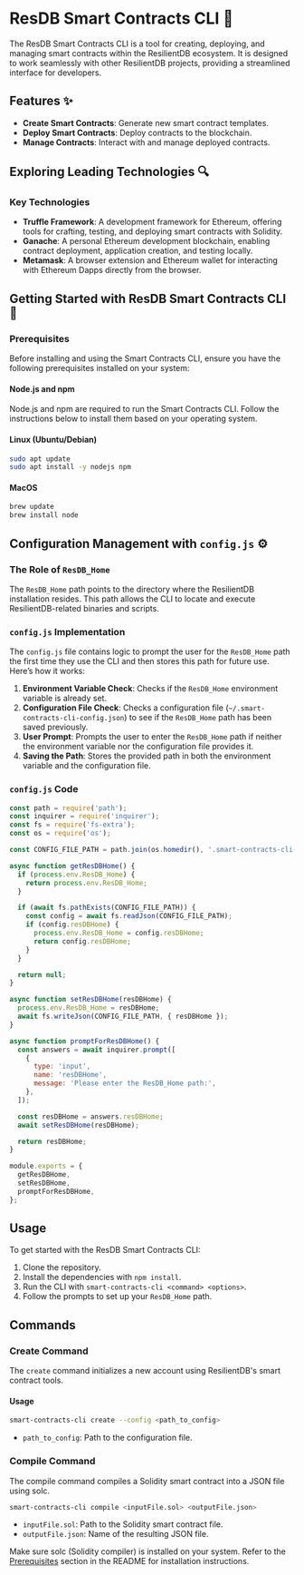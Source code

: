 # ResDB Smart Contracts CLI 🚀

The ResDB Smart Contracts CLI is a tool for creating, deploying, and managing smart contracts within the ResilientDB ecosystem. It is designed to work seamlessly with other ResilientDB projects, providing a streamlined interface for developers.

## Features ✨

- **Create Smart Contracts**: Generate new smart contract templates.
- **Deploy Smart Contracts**: Deploy contracts to the blockchain.
- **Manage Contracts**: Interact with and manage deployed contracts.

## Exploring Leading Technologies 🔍

### Key Technologies

- **Truffle Framework**: A development framework for Ethereum, offering tools for crafting, testing, and deploying smart contracts with Solidity.
- **Ganache**: A personal Ethereum development blockchain, enabling contract deployment, application creation, and testing locally.
- **Metamask**: A browser extension and Ethereum wallet for interacting with Ethereum Dapps directly from the browser.

## Getting Started with ResDB Smart Contracts CLI 🚀

### Prerequisites

Before installing and using the Smart Contracts CLI, ensure you have the following prerequisites installed on your system:

#### Node.js and npm

Node.js and npm are required to run the Smart Contracts CLI. Follow the instructions below to install them based on your operating system.

#### Linux (Ubuntu/Debian)

```bash
sudo apt update
sudo apt install -y nodejs npm
```
#### MacOS

```bash
brew update
brew install node
```
## Configuration Management with `config.js` ⚙️

### The Role of `ResDB_Home`

The `ResDB_Home` path points to the directory where the ResilientDB installation resides. This path allows the CLI to locate and execute ResilientDB-related binaries and scripts.

### `config.js` Implementation

The `config.js` file contains logic to prompt the user for the `ResDB_Home` path the first time they use the CLI and then stores this path for future use. Here’s how it works:

1. **Environment Variable Check**: Checks if the `ResDB_Home` environment variable is already set.
2. **Configuration File Check**: Checks a configuration file (`~/.smart-contracts-cli-config.json`) to see if the `ResDB_Home` path has been saved previously.
3. **User Prompt**: Prompts the user to enter the `ResDB_Home` path if neither the environment variable nor the configuration file provides it.
4. **Saving the Path**: Stores the provided path in both the environment variable and the configuration file.

### `config.js` Code

```javascript
const path = require('path');
const inquirer = require('inquirer');
const fs = require('fs-extra');
const os = require('os');

const CONFIG_FILE_PATH = path.join(os.homedir(), '.smart-contracts-cli-config.json');

async function getResDBHome() {
  if (process.env.ResDB_Home) {
    return process.env.ResDB_Home;
  }

  if (await fs.pathExists(CONFIG_FILE_PATH)) {
    const config = await fs.readJson(CONFIG_FILE_PATH);
    if (config.resDBHome) {
      process.env.ResDB_Home = config.resDBHome;
      return config.resDBHome;
    }
  }

  return null;
}

async function setResDBHome(resDBHome) {
  process.env.ResDB_Home = resDBHome;
  await fs.writeJson(CONFIG_FILE_PATH, { resDBHome });
}

async function promptForResDBHome() {
  const answers = await inquirer.prompt([
    {
      type: 'input',
      name: 'resDBHome',
      message: 'Please enter the ResDB_Home path:',
    },
  ]);

  const resDBHome = answers.resDBHome;
  await setResDBHome(resDBHome);

  return resDBHome;
}

module.exports = {
  getResDBHome,
  setResDBHome,
  promptForResDBHome,
};
```

## Usage
To get started with the ResDB Smart Contracts CLI:

1. Clone the repository.
2. Install the dependencies with `npm install`.
3. Run the CLI with `smart-contracts-cli <command> <options>`.
4. Follow the prompts to set up your `ResDB_Home` path.

## Commands

### Create Command

The `create` command initializes a new account using ResilientDB's smart contract tools.

#### Usage

```bash
smart-contracts-cli create --config <path_to_config>
```

- `path_to_config`: Path to the configuration file.

### Compile Command

The compile command compiles a Solidity smart contract into a JSON file using solc.

```bash
smart-contracts-cli compile <inputFile.sol> <outputFile.json>
```

- `inputFile.sol`: Path to the Solidity smart contract file.
- `outputFile.json`: Name of the resulting JSON file.

Make sure solc (Solidity compiler) is installed on your system. Refer to the [Prerequisites](#prerequisites) section in the README for installation instructions.

